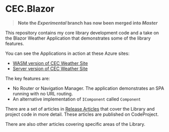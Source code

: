 # CEC.Blazor

> **Note the _Experimental_ branch has now been merged into _Master_**

This repository contains my core library development code and a take on the Blazor Weather Application that demonstrates some of the library features.

You can see the Applications in action at these Azure sites:

- [WASM version of CEC Weather Site](https://cec-blazor-wasm.azurewebsites.net/)
- [Server version of CEC Weather Site](https://cec-blazor-server.azurewebsites.net/)
  
The key features are:

- No Router or Navigation Manager.  The application demonstrates an SPA running with no URL routing.
- An alternative implementation of `IComponent` called `Component` 

There are a set of articles in [Release Articles](https://github.com/ShaunCurtis/CEC.Blazor/tree/master/Released%20Articles) that cover the Library and project code in more detail.  These articles are published on CodeProject.

There are also other articles covering specific areas of the Library.

